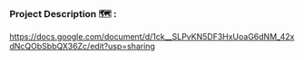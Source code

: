 ### **Project Description 🗺️ :**
https://docs.google.com/document/d/1ck__SLPvKN5DF3HxUoaG6dNM_42xdNcQObSbbQX36Zc/edit?usp=sharing

